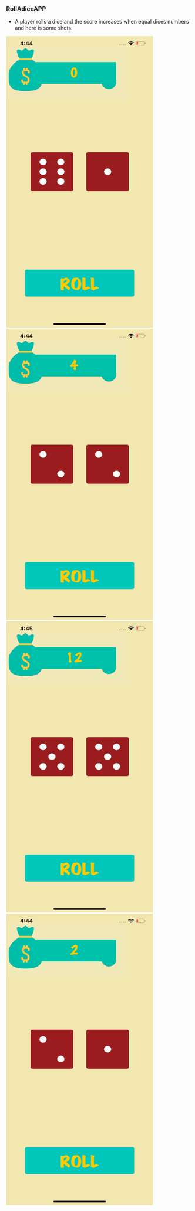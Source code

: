 ### RollAdiceAPP
<ul>

<li> A player rolls a dice and the score increases when equal dices numbers and here is some shots.</li>
 </ul>
 
 <img src="Roll_dice/screen1.png" width="400" height="790"> <img src="Roll_dice/screen4.png" width="400" height="790">
 <img src="Roll_dice/screen6.png" width="400" height="790"> <img src="Roll_dice/screen3.png" width="400" height="790">
